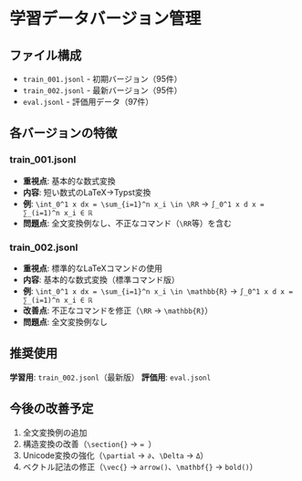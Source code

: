 # 学習データバージョン管理

## ファイル構成

- `train_001.jsonl` - 初期バージョン（95件）
- `train_002.jsonl` - 最新バージョン（95件）
- `eval.jsonl` - 評価用データ（97件）

## 各バージョンの特徴

### train_001.jsonl
- **重視点**: 基本的な数式変換
- **内容**: 短い数式のLaTeX→Typst変換
- **例**: `\int_0^1 x dx = \sum_{i=1}^n x_i \in \RR` → `∫_0^1 x d x = ∑_(i=1)^n x_i ∈ ℝ`
- **問題点**: 全文変換例なし、不正なコマンド（`\RR`等）を含む

### train_002.jsonl
- **重視点**: 標準的なLaTeXコマンドの使用
- **内容**: 基本的な数式変換（標準コマンド版）
- **例**: `\int_0^1 x dx = \sum_{i=1}^n x_i \in \mathbb{R}` → `∫_0^1 x d x = ∑_(i=1)^n x_i ∈ ℝ`
- **改善点**: 不正なコマンドを修正（`\RR` → `\mathbb{R}`）
- **問題点**: 全文変換例なし

## 推奨使用

**学習用**: `train_002.jsonl`（最新版）
**評価用**: `eval.jsonl`

## 今後の改善予定

1. 全文変換例の追加
2. 構造変換の改善（`\section{}` → `= `）
3. Unicode変換の強化（`\partial` → `∂`、`\Delta` → `Δ`）
4. ベクトル記法の修正（`\vec{}` → `arrow()`、`\mathbf{}` → `bold()`）
